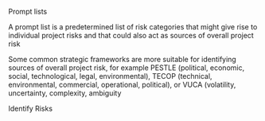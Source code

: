 Prompt lists

A prompt list is a predetermined list of risk categories that might give rise to individual project risks and that could also 
act as sources of overall project risk

Some common strategic frameworks are more suitable for identifying 
sources of overall project risk, for example PESTLE (political, economic, social, technological, legal, environmental), TECOP 
(technical, environmental, commercial, operational, political), or VUCA (volatility, uncertainty, complexity, ambiguity



Identify Risks
